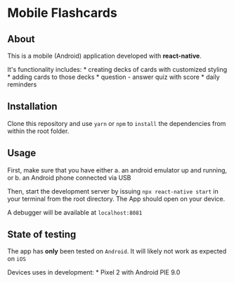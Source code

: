 # Mobile Flashcards

## About

This is a mobile (Android) application developed with **react-native**.

It's functionality includes:
    * creating decks of cards with customized styling
    * adding cards to those decks
    * question - answer quiz with score
    * daily reminders

## Installation

Clone this repository and use `yarn` or `npm` to `install` the dependencies from within the root folder.

## Usage

First, make sure that you have either
    a. an android emulator up and running, or
    b. an Android phone connected via USB

Then, start the development server by issuing `npx react-native start` in your terminal from the root directory. The App should open on your device.

A debugger will be available at `localhost:8081`

## State of testing

The app has **only** been tested on `Android`. It will likely not work as expected on `iOS`

Devices uses in development: 
    * Pixel 2 with Android PIE 9.0